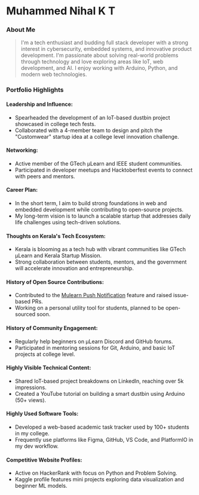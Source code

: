 # Muhammed Nihal K T

### About Me

> I'm a tech enthusiast and budding full stack developer with a strong interest in cybersecurity, embedded systems, and innovative product development. I'm passionate about solving real-world problems through technology and love exploring areas like IoT, web development, and AI. I enjoy working with Arduino, Python, and modern web technologies.



### Portfolio Highlights

#### Leadership and Influence:
- Spearheaded the development of an IoT-based dustbin project showcased in college tech fests.
- Collaborated with a 4-member team to design and pitch the "Customwear" startup idea at a college level innovation challenge.

#### Networking:
- Active member of the GTech µLearn and IEEE student communities.
- Participated in developer meetups and Hacktoberfest events to connect with peers and mentors.

#### Career Plan:
- In the short term, I aim to build strong foundations in web and embedded development while contributing to open-source projects.
- My long-term vision is to launch a scalable startup that addresses daily life challenges using tech-driven solutions.

#### Thoughts on Kerala's Tech Ecosystem:
- Kerala is blooming as a tech hub with vibrant communities like GTech µLearn and Kerala Startup Mission.
- Strong collaboration between students, mentors, and the government will accelerate innovation and entrepreneurship.

#### History of Open Source Contributions:
- Contributed to the [Mulearn Push Notification](https://github.com/gtech-mulearn/...) feature and raised issue-based PRs.
- Working on a personal utility tool for students, planned to be open-sourced soon.

#### History of Community Engagement:
- Regularly help beginners on µLearn Discord and GitHub forums.
- Participated in mentoring sessions for Git, Arduino, and basic IoT projects at college level.

#### Highly Visible Technical Content:
- Shared IoT-based project breakdowns on LinkedIn, reaching over 5k impressions.
- Created a YouTube tutorial on building a smart dustbin using Arduino (50+ views).

#### Highly Used Software Tools:
- Developed a web-based academic task tracker used by 100+ students in my college.
- Frequently use platforms like Figma, GitHub, VS Code, and PlatformIO in my dev workflow.

#### Competitive Website Profiles:
- Active on HackerRank with focus on Python and Problem Solving.
- Kaggle profile features mini projects exploring data visualization and beginner ML models.

